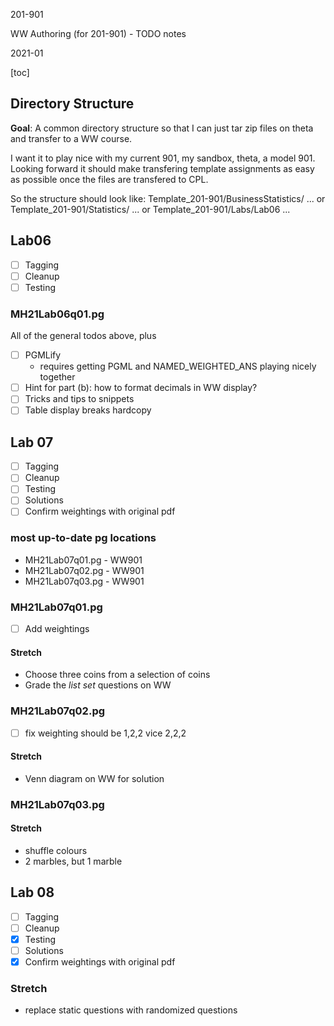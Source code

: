 201-901

WW Authoring (for 201-901) - TODO notes

2021-01

[toc]

## Directory Structure

**Goal**: A common directory structure so that I can just tar zip files on theta and transfer to a WW course.

I want it to play nice with my current 901, my sandbox, theta, a model 901.  Looking forward it should make transfering template assignments as easy as possible once the files are transfered to CPL.

So the structure should look like:
Template_201-901/BusinessStatistics/ ...
or
Template_201-901/Statistics/ ...
or
Template_201-901/Labs/Lab06 ...

## Lab06

- [ ] Tagging
- [ ] Cleanup
- [ ] Testing

### MH21Lab06q01.pg

All of the general todos above, plus

- [ ] PGMLify
    * requires getting PGML and NAMED_WEIGHTED_ANS playing nicely together
- [ ] Hint for part (b): how to format decimals in WW display?
- [ ] Tricks and tips to snippets
- [ ] Table display breaks hardcopy

## Lab 07

- [ ] Tagging
- [ ] Cleanup
- [ ] Testing
- [ ] Solutions
- [ ] Confirm weightings with original pdf

### most up-to-date pg locations

* MH21Lab07q01.pg - WW901
* MH21Lab07q02.pg - WW901
* MH21Lab07q03.pg - WW901

### MH21Lab07q01.pg

- [ ] Add weightings

#### Stretch

* Choose three coins from a selection of coins
* Grade the _list set_ questions on WW

### MH21Lab07q02.pg

- [ ] fix weighting should be 1,2,2 vice 2,2,2

#### Stretch

* Venn diagram on WW for solution

### MH21Lab07q03.pg

#### Stretch

* shuffle colours
* 2 marbles, but 1 marble

## Lab 08

- [ ] Tagging
- [ ] Cleanup
- [x] Testing
- [ ] Solutions
- [x] Confirm weightings with original pdf

### Stretch

* replace static questions with randomized questions


